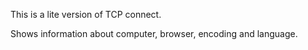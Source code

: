 This is a lite version of TCP connect.

Shows information about computer, browser, encoding and language.
